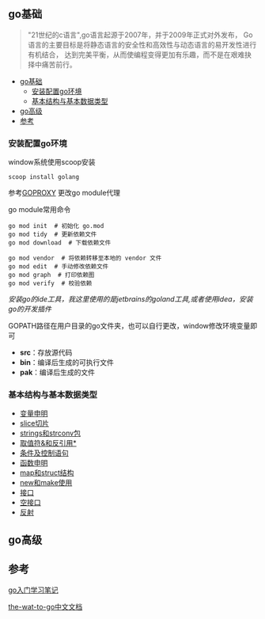 
## go基础
> "21世纪的c语言",go语言起源于2007年，并于2009年正式对外发布，
> Go 语言的主要目标是将静态语言的安全性和高效性与动态语言的易开发性进行有机结合，
> 达到完美平衡，从而使编程变得更加有乐趣，而不是在艰难抉择中痛苦前行。

<!-- START doctoc generated TOC please keep comment here to allow auto update -->
<!-- DON'T EDIT THIS SECTION, INSTEAD RE-RUN doctoc TO UPDATE -->


- [go基础](#go%E5%9F%BA%E7%A1%80)
    - [安装配置go环境](#%E5%AE%89%E8%A3%85%E9%85%8D%E7%BD%AEgo%E7%8E%AF%E5%A2%83)
    - [基本结构与基本数据类型](#%E5%9F%BA%E6%9C%AC%E7%BB%93%E6%9E%84%E4%B8%8E%E5%9F%BA%E6%9C%AC%E6%95%B0%E6%8D%AE%E7%B1%BB%E5%9E%8B)
- [go高级](#go%E9%AB%98%E7%BA%A7)
- [参考](#%E5%8F%82%E8%80%83)

<!-- END doctoc generated TOC please keep comment here to allow auto update -->


### 安装配置go环境

window系统使用scoop安装

```shell
scoop install golang
```

参考[GOPROXY](https://goproxy.io/zh/) 更改go module代理

go module常用命令

~~~shell
go mod init  # 初始化 go.mod
go mod tidy  # 更新依赖文件
go mod download  # 下载依赖文件

go mod vendor  # 将依赖转移至本地的 vendor 文件
go mod edit  # 手动修改依赖文件
go mod graph  # 打印依赖图
go mod verify  # 校验依赖
~~~

_安装go的ide工具，我这里使用的是jetbrains的goland工具,或者使用idea，安装go的开发插件_

GOPATH路径在用户目录的go文件夹，也可以自行更改，window修改环境变量即可

- **src**：存放源代码
- **bin**：编译后生成的可执行文件
- **pak**：编译后生成的文件

### 基本结构与基本数据类型

- [变量申明](Demo02.go)
- [slice切片](Demo03.go)
- [strings和strconv包](Demo04.go)
- [取值符&和反引用*](Demo05.go)
- [条件及控制语句](Demo06.go)
- [函数申明](Demo07.go)
- [map和struct结构](Demo08.go)
- [new和make使用](Demo09.go)
- [接口](Demo10.go)
- [空接口](Demo11.go)
- [反射](Demo12.go)

## go高级

## 参考

[go入门学习笔记](https://github.com/xinliangnote/Go)

[the-wat-to-go中文文档](https://github.com/unknwon/the-way-to-go_ZH_CN/blob/master/eBook/directory.md)